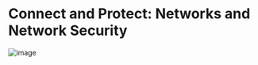 # Connect and Protect: Networks and Network Security

![image](https://github.com/roulthegr8/Cybersecurity-Profesional-Certificate/assets/90126847/f42a935f-7015-4cdb-8e8a-6c3986b9b7d0)


 
